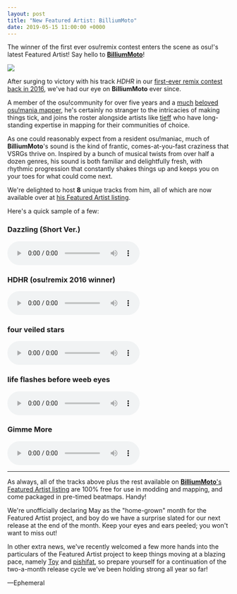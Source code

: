 ```yaml
---
layout: post
title: "New Featured Artist: BilliumMoto"
date: 2019-05-15 11:00:00 +0000
---
```


The winner of the first ever osu!remix contest enters the scene as osu!'s latest Featured Artist! Say hello to [**BilliumMoto**](https://osu.ppy.sh/beatmaps/artists/38)!

![](https://assets.ppy.sh/artists/38/header.jpg)

After surging to victory with his track *HDHR* in our [first-ever remix contest back in 2016](https://osu.ppy.sh/home/news/2016-08-29-osuremix-contest-1-results), we've had our eye on **BilliumMoto** ever since. 

A member of the osu!community for over five years and a [much](https://osu.ppy.sh/beatmapsets/631054) [beloved](https://osu.ppy.sh/beatmapsets/401088) [osu!mania mapper](https://osu.ppy.sh/beatmapsets/204326), he's certainly no stranger to the intricacies of making things tick, and joins the roster alongside artists like [tieff](https://osu.ppy.sh/beatmaps/artists/34) who have long-standing expertise in mapping for their communities of choice.

As one could reasonably expect from a resident osu!maniac, much of **BilliumMoto**'s sound is the kind of frantic, comes-at-you-fast craziness that VSRGs thrive on. Inspired by a bunch of musical twists from over half a dozen genres, his sound is both familiar and delightfully fresh, with rhythmic progression that constantly shakes things up and keeps you on your toes for what could come next.

We're delighted to host **8** unique tracks from him, all of which are now available over at [his Featured Artist listing](https://osu.ppy.sh/beatmaps/artists/38).

Here's a quick sample of a few:

### Dazzling (Short Ver.)

<audio controls>
    <source src="https://assets.ppy.sh/artists/38/previews/930.mp3" type="audio/mpeg">
</audio>

### HDHR (osu!remix 2016 winner)

<audio controls>
    <source src="https://assets.ppy.sh/artists/38/previews/932.mp3" type="audio/mpeg">
</audio>

### four veiled stars

<audio controls>
    <source src="https://assets.ppy.sh/artists/38/previews/934.mp3" type="audio/mpeg">
</audio>

### life flashes before weeb eyes

<audio controls>
    <source src="https://assets.ppy.sh/artists/38/previews/935.mp3" type="audio/mpeg">
</audio>

### Gimme More

<audio controls>
    <source src="https://assets.ppy.sh/artists/38/previews/931.mp3" type="audio/mpeg">
</audio>

---

As always, all of the tracks above plus the rest available on [**BilliumMoto**'s Featured Artist listing](https://osu.ppy.sh/beatmaps/artists/38) are 100% free for use in modding and mapping, and come packaged in pre-timed beatmaps. Handy!

We're unofficially declaring May as the "home-grown" month for the Featured Artist project, and boy do we have a surprise slated for our next release at the end of the month. Keep your eyes and ears peeled; you won't want to miss out!

In other extra news, we've recently welcomed a few more hands into the particulars of the Featured Artist project to keep things moving at a blazing pace, namely [Toy](https://osu.ppy.sh/users/2757689) and [pishifat](https://osu.ppy.sh/users/3178418), so prepare yourself for a continuation of the two-a-month release cycle we've been holding strong all year so far!

—Ephemeral
